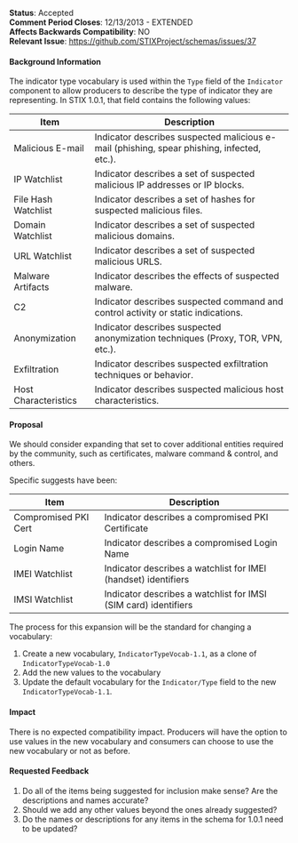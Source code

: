 **Status**: Accepted  
**Comment Period Closes**: 12/13/2013 - EXTENDED  
**Affects Backwards Compatibility**: NO  
**Relevant Issue**: https://github.com/STIXProject/schemas/issues/37

#### Background Information
The indicator type vocabulary is used within the ```Type``` field of the ```Indicator``` component to allow producers to describe the type of indicator they are representing. In STIX 1.0.1, that field contains the following values:

|Item|Description|
|----|----|
|Malicious E-mail|Indicator describes suspected malicious e-mail (phishing, spear phishing, infected, etc.).|
|IP Watchlist|Indicator describes a set of suspected malicious IP addresses or IP blocks.|
|File Hash Watchlist|Indicator describes a set of hashes for suspected malicious files.|
|Domain Watchlist|Indicator describes a set of suspected malicious domains.|
|URL Watchlist|Indicator describes a set of suspected malicious URLS.|
|Malware Artifacts|Indicator describes the effects of suspected malware.|
|C2|Indicator describes suspected command and control activity or static indications.|
|Anonymization|Indicator describes suspected anonymization techniques (Proxy, TOR, VPN, etc.).|
|Exfiltration|Indicator describes suspected exfiltration techniques or behavior.|
|Host Characteristics|Indicator describes suspected malicious host characteristics.|

#### Proposal

We should consider expanding that set to cover additional entities required by the community, such as certificates, malware command & control, and others.

Specific suggests have been:

|Item|Description|
|----|----|
|Compromised PKI Cert|Indicator describes a compromised PKI Certificate|
|Login Name|Indicator describes a compromised Login Name|
|IMEI Watchlist|Indicator describes a watchlist for IMEI (handset) identifiers|
|IMSI Watchlist|Indicator describes a watchlist for IMSI (SIM card) identifiers|

The process for this expansion will be the standard for changing a vocabulary:

1. Create a new vocabulary, ```IndicatorTypeVocab-1.1```, as a clone of ```IndicatorTypeVocab-1.0```
1. Add the new values to the vocabulary
1. Update the default vocabulary for the ```Indicator/Type``` field to the new ```IndicatorTypeVocab-1.1```.

#### Impact
There is no expected compatibility impact. Producers will have the option to use values in the new vocabulary and consumers can choose to use the new vocabulary or not as before.

#### Requested Feedback

1. Do all of the items being suggested for inclusion make sense? Are the descriptions and names accurate?
1. Should we add any other values beyond the ones already suggested?
1. Do the names or descriptions for any items in the schema for 1.0.1 need to be updated?